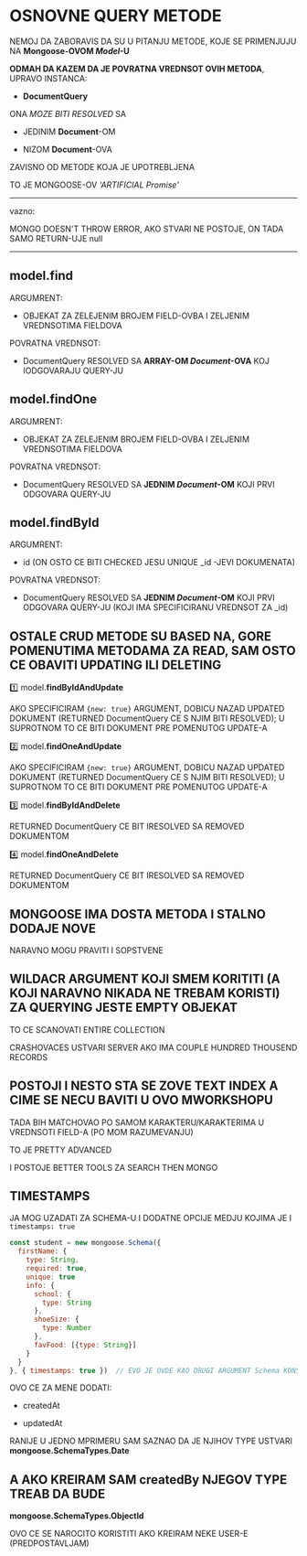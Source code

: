 # OSNOVNE QUERY METODE

NEMOJ DA ZABORAVIS DA SU U PITANJU METODE, KOJE SE PRIMENJUJU NA **Mongoose-OVOM *Model*-U**

**ODMAH DA KAZEM DA JE POVRATNA VREDNSOT OVIH METODA**, UPRAVO INSTANCA:

- **DocumentQuery**

ONA *MOZE BITI RESOLVED* SA

- JEDINIM **Document**-OM

- NIZOM **Document**-OVA

ZAVISNO OD METODE KOJA JE UPOTREBLJENA

TO JE MONGOOSE-OV *'ARTIFICIAL Promise'*

******

vazno:

MONGO DOESN'T THROW ERROR, AKO STVARI NE POSTOJE, ON TADA SAMO RETURN-UJE null

******

## model.find

ARGUMRENT:

- OBJEKAT ZA ZELEJENIM BROJEM FIELD-OVBA I ZELJENIM VREDNSOTIMA FIELDOVA

POVRATNA VREDNSOT:

- DocumentQuery RESOLVED SA **ARRAY-OM *Document*-OVA** KOJ IODGOVARAJU QUERY-JU

## model.findOne

ARGUMRENT:

- OBJEKAT ZA ZELEJENIM BROJEM FIELD-OVBA I ZELJENIM VREDNSOTIMA FIELDOVA

POVRATNA VREDNSOT:

- DocumentQuery RESOLVED SA **JEDNIM *Document*-OM** KOJI PRVI ODGOVARA QUERY-JU

## model.findById

ARGUMRENT:

- id (ON OSTO CE BITI CHECKED JESU UNIQUE _id -JEVI DOKUMENATA)

POVRATNA VREDNSOT:

- DocumentQuery RESOLVED SA **JEDNIM *Document*-OM** KOJI PRVI ODGOVARA QUERY-JU (KOJI IMA SPECIFICIRANU VREDNSOT ZA _id)

## OSTALE CRUD METODE SU BASED NA, GORE POMENUTIMA METODAMA ZA READ, SAM OSTO CE OBAVITI UPDATING ILI DELETING

:one: model.**findByIdAndUpdate**

AKO SPECIFICIRAM `{new: true}` ARGUMENT, DOBICU NAZAD UPDATED DOKUMENT (RETURNED DocumentQuery CE S NJIM BITI RESOLVED); U SUPROTNOM TO CE BITI DOKUMENT PRE POMENUTOG UPDATE-A

:two: model.**findOneAndUpdate**

AKO SPECIFICIRAM `{new: true}` ARGUMENT, DOBICU NAZAD UPDATED DOKUMENT (RETURNED DocumentQuery CE S NJIM BITI RESOLVED);
U SUPROTNOM TO CE BITI DOKUMENT PRE POMENUTOG UPDATE-A

:three: model.**findByIdAndDelete**

RETURNED DocumentQuery CE BIT IRESOLVED SA REMOVED DOKUMENTOM

:four: model.**findOneAndDelete**

RETURNED DocumentQuery CE BIT IRESOLVED SA REMOVED DOKUMENTOM

## MONGOOSE IMA DOSTA METODA I STALNO DODAJE NOVE

NARAVNO MOGU PRAVITI I SOPSTVENE

## WILDACR ARGUMENT KOJI SMEM KORITITI (A KOJI NARAVNO NIKADA NE TREBAM KORISTI) ZA QUERYING JESTE EMPTY OBJEKAT

TO CE SCANOVATI ENTIRE COLLECTION

CRASHOVACES USTVARI SERVER AKO IMA COUPLE HUNDRED THOUSEND RECORDS

## POSTOJI I NESTO STA SE ZOVE TEXT INDEX A CIME SE NECU BAVITI U OVO MWORKSHOPU

TADA BIH MATCHOVAO PO SAMOM KARAKTERU/KARAKTERIMA U VREDNSOTI FIELD-A (PO MOM RAZUMEVANJU)

TO JE PRETTY ADVANCED

I POSTOJE BETTER TOOLS ZA SEARCH THEN MONGO

## TIMESTAMPS

JA MOG UZADATI ZA SCHEMA-U I DODATNE OPCIJE MEDJU KOJIMA JE I  `timestamps: true`

```javascript
const student = new mongoose.Schema({
  firstName: {
    type: String,
    required: true,
    unique: true
    info: {
      school: {
        type: String
      },
      shoeSize: {
        type: Number
      },
      favFood: [{type: String}]
    }
  }
}, { timestamps: true })  // EVO JE OVDE KAO DRUGI ARGUMENT Schema KONSTRUKTORA
```

OVO CE ZA MENE DODATI:

- createdAt

- updatedAt

RANIJE U JEDNO MPRIMERU SAM SAZNAO DA JE NJIHOV TYPE USTVARI **mongoose.SchemaTypes.Date**

## A AKO KREIRAM SAM createdBy NJEGOV TYPE TREAB DA BUDE

**mongoose.SchemaTypes.ObjectId**

OVO CE SE NAROCITO KORISTITI AKO KREIRAM NEKE USER-E (PREDPOSTAVLJAM)
